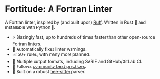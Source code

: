 # Fortitude: A Fortran Linter

A Fortran linter, inspired by (and built upon) [Ruff](https://github.com/astral-sh/ruff).
Written in Rust :crab: and installable with Python :snake:.

- :zap: Blazingly fast, up to hundreds of times faster than other open-source Fortran
  linters.
- :wrench: Automatically fixes linter warnings.
- :chart_with_upwards_trend: 50+ rules, with many more planned.
- :page_with_curl: Multiple output formats, including SARIF and GitHub/GitLab CI.
- :handshake: Follows [community best
  practices](https://fortran-lang.org/learn/best_practices/).
- :muscle: Built on a robust [tree-sitter](https://tree-sitter.github.io/tree-sitter/)
  parser.
